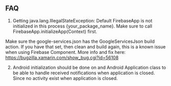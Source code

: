 ## FAQ

1. Getting java.lang.IllegalStateException: Default FirebaseApp is not initialized in this process {your_package_name}. Make sure to call FirebaseApp.initializeApp(Context) first.

Make sure the google-services.json has the GoogleServicesJson build action. If you have that set, then clean and build again, this is a known issue when using Firebase Component. More info and fix here: https://bugzilla.xamarin.com/show_bug.cgi?id=56108

2. Android initialization should be done on and Android Application class to be able to handle received notifications when application is closed. Since no activity exist when application is closed.
